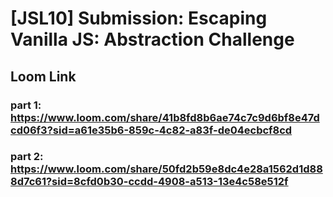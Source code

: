 # [JSL10] Submission: Escaping Vanilla JS: Abstraction Challenge
## Loom Link
### part 1: https://www.loom.com/share/41b8fd8b6ae74c7c9d6bf8e47dcd06f3?sid=a61e35b6-859c-4c82-a83f-de04ecbcf8cd
### part 2: https://www.loom.com/share/50fd2b59e8dc4e28a1562d1d888d7c61?sid=8cfd0b30-ccdd-4908-a513-13e4c58e512f

